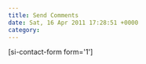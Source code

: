 ```yaml
---
title: Send Comments
date: Sat, 16 Apr 2011 17:28:51 +0000
category: 
---
```


[si-contact-form form='1']
